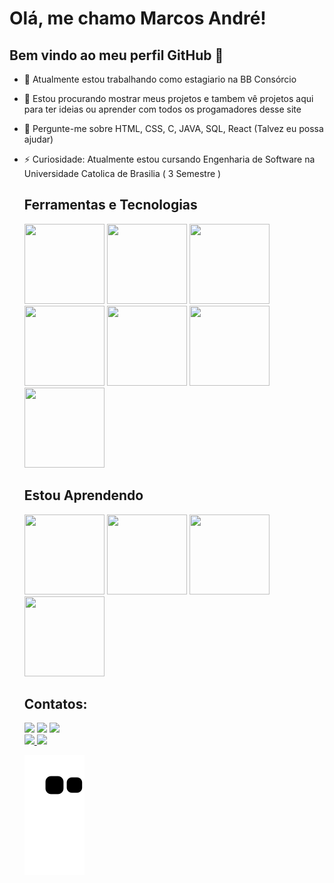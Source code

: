 # Olá, me chamo Marcos André! 
## Bem vindo ao meu perfil GitHub 👋
- 🔭 Atualmente estou trabalhando como estagiario na BB Consórcio 
- 👯 Estou procurando mostrar meus projetos e tambem vê projetos aqui para ter ideias ou aprender com todos os progamadores desse site
- 💬 Pergunte-me sobre HTML, CSS, C, JAVA, SQL, React (Talvez eu possa ajudar)
- ⚡ Curiosidade: Atualmente estou cursando Engenharia de Software na Universidade Catolica de Brasilia ( 3 Semestre )
  <h2> Ferramentas e Tecnologias </h2>
   <img src="https://cdn.jsdelivr.net/gh/devicons/devicon@latest/icons/vscode/vscode-original.svg" height="128" width="128" /> 
   <img src="https://cdn.jsdelivr.net/gh/devicons/devicon@latest/icons/html5/html5-original.svg" height="128" width="128" />
   <img src="https://cdn.jsdelivr.net/gh/devicons/devicon@latest/icons/css3/css3-original.svg" height="128" width="128" />
   <img src="https://cdn.jsdelivr.net/gh/devicons/devicon@latest/icons/azuresqldatabase/azuresqldatabase-original.svg" height="128" width="128" />
   <img src="https://cdn.jsdelivr.net/gh/devicons/devicon@latest/icons/react/react-original.svg" height="128" width="128" />
   <img src="https://cdn.jsdelivr.net/gh/devicons/devicon@latest/icons/c/c-original.svg"  height="128" width="128"/>
   <img src="https://cdn.jsdelivr.net/gh/devicons/devicon@latest/icons/eclipse/eclipse-original.svg" height="128" width="128"/>
   
          
          
          

  <h2>Estou Aprendendo</h2>
     <img src="https://cdn.jsdelivr.net/gh/devicons/devicon@latest/icons/javascript/javascript-original.svg" height="128" width="128" />
     <img src="https://cdn.jsdelivr.net/gh/devicons/devicon@latest/icons/spring/spring-original.svg" height="128" width="128"/>
     <img src="https://cdn.jsdelivr.net/gh/devicons/devicon@latest/icons/git/git-original.svg" height="128" width="128"/>
     <img src="https://cdn.jsdelivr.net/gh/devicons/devicon@latest/icons/java/java-original.svg" height="128" width="128" />

  <h2>Contatos: </h2>
    <div>
        <a href="https://instagram.com/m.meneses._/" target="_blank"><img loading="lazy" src="https://img.shields.io/badge/-Instagram-%23E4405F?style=for-the-badge&logo=instagram&logoColor=white" target="_blank"></a>
        <a href = "mailto:marcosandrebarrosmeneses@gmail.com"><img loading="lazy" src="https://img.shields.io/badge/Gmail-D14836?style=for-the-badge&logo=gmail&logoColor=white" target="_blank"></a>
        <a href="https://www.linkedin.com/in/marcos-andré-barros-meneses-129015272/" target="_blank"><img loading="lazy" src="https://img.shields.io/badge/-LinkedIn-%230077B5?style=for-the-badge&logo=linkedin&logoColor=white" target="_blank"></a>   
    </div>
          
    <div>
      <a href="https://github.com/jamesmarcos1">
      <img loading="lazy" height="180em" src="https://github-readme-stats.vercel.app/api/top-langs/?username=jamesmarcos1&layout=compact&langs_count=7&theme=dracula"/>
      <img loading="lazy" height="180em" src="https://github-readme-stats.vercel.app/api?username=jamesmarcos1&show_icons=true&theme=dracula&include_all_commits=true&count_private=true"/>
    </div>     

    ![Snake animation](https://github.com/jamesmarcos1/jamesmarcos1/blob/output/github-contribution-grid-snake.svg)
          
          


<!--
**jamesmarcos1/jamesmarcos1** is a ✨ _special_ ✨ repository because its `README.md` (this file) appears on your GitHub profile.

Here are some ideas to get you started:

- 🔭 I’m currently working on ...
- 🌱 I’m currently learning ...
- 👯 I’m looking to collaborate on ...
- 🤔 I’m looking for help with ...
- 💬 Ask me about ...
- 📫 How to reach me: ...
- 😄 Pronouns: ...
- ⚡ Fun fact: ...
-->
